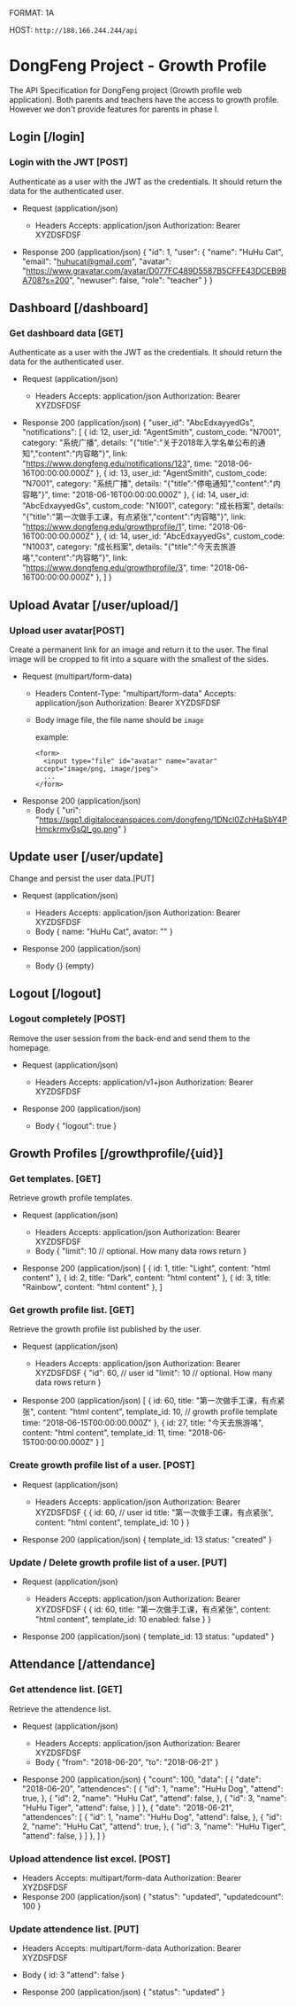 FORMAT: 1A

HOST: `http://188.166.244.244/api`

# DongFeng Project - Growth Profile

The API Specification for DongFeng project (Growth profile web application). Both parents and teachers have the access to growth profile. However we don't provide features for parents in phase I.

## Login [/login]

### Login with the JWT [POST]

Authenticate as a user with the JWT as the credentials. It should return the data for the authenticated user.

* Request (application/json)
  * Headers
      Accepts: application/json
      Authorization: Bearer XYZDSFDSF

* Response 200 (application/json)
    {
      "id": 1,
      "user": {
        "name": "HuHu Cat",
        "email": "huhucat@gmail.com",
        "avatar": "<https://www.gravatar.com/avatar/D077FC489D5587B5CFFE43DCEB9BA708?s=200>",
        "newuser": false,
        "role": "teacher"
      }
    }

## Dashboard [/dashboard]

### Get dashboard data [GET]

Authenticate as a user with the JWT as the credentials. It should return the data for the authenticated user.

* Request (application/json)
  * Headers
      Accepts: application/json
      Authorization: Bearer XYZDSFDSF

* Response 200 (application/json)
    {
      "user_id": "AbcEdxayyedGs",
      "notifications": [
        {
          id: 12,
          user_id: "AgentSmith",
          custom_code: "N7001",
          category: "系统广播",
          details: "{\"title\":\"关于2018年入学名单公布的通知\",\"content\":\"内容略\"}",
          link: "<https://www.dongfeng.edu/notifications/123>",
          time: "2018-06-16T00:00:00.000Z"
        },
        {
          id: 13,
          user_id: "AgentSmith",
          custom_code: "N7001",
          category: "系统广播",
          details: "{\"title\":\"停电通知\",\"content\":\"内容略\"}",
          time: "2018-06-16T00:00:00.000Z"
        },
        {
          id: 14,
          user_id: "AbcEdxayyedGs",
          custom_code: "N1001",
          category: "成长档案",
          details: "{\"title\":\"第一次做手工课，有点紧张\",\"content\":\"内容略\"}",
          link: "<https://www.dongfeng.edu/growthprofile/1>",
          time: "2018-06-16T00:00:00.000Z"
        },
        {
          id: 14,
          user_id: "AbcEdxayyedGs",
          custom_code: "N1003",
          category: "成长档案",
          details: "{\"title\":\"今天去旅游咯\",\"content\":\"内容略\"}",
          link: "<https://www.dongfeng.edu/growthprofile/3>",
          time: "2018-06-16T00:00:00.000Z"
        },
      ]
    }

## Upload Avatar [/user/upload/]

### Upload user avatar[POST]

Create a permanent link for an image and return it to the user. The final image will be cropped to fit into a square with the smallest of the sides.

* Request (multipart/form-data)
  * Headers
          Content-Type: "multipart/form-data"
          Accepts: application/json
          Authorization: Bearer XYZDSFDSF
  * Body
    image file, the file name should be `image`

    example:
    ```
    <form>
      <input type="file" id="avatar" name="avatar" accept="image/png, image/jpeg">
      ...
    </form>
    ```
* Response 200 (application/json)
  * Body
    {
      "uri": "https://sgp1.digitaloceanspaces.com/dongfeng/1DNcl0ZchHaSbY4PHmckrmvGsQl_go.png"
    }

## Update user [/user/update]

Change and persist the user data.[PUT]

* Request (application/json)
  * Headers
      Accepts: application/json
      Authorization: Bearer XYZDSFDSF
  * Body
      {
        name: "HuHu Cat",
        avator: ""
      }

* Response 200 (application/json)
  * Body
      {} (empty)

## Logout [/logout]

### Logout completely [POST]

Remove the user session from the back-end and send them to the homepage.

* Request (application/json)
  * Headers
      Accepts: application/v1+json
      Authorization: Bearer XYZDSFDSF

* Response 200 (application/json)
  * Body
    {
      "logout": true
    }

## Growth Profiles [/growthprofile/{uid}]

### Get templates. [GET]

Retrieve growth profile templates.

* Request (application/json)
  * Headers
      Accepts: application/json
      Authorization: Bearer XYZDSFDSF
  * Body
    {
      "limit": 10 // optional. How many data rows return
    }

* Response 200 (application/json)
    [
      {
        id: 1,
        title: "Light",
        content: "html content"
      },
      {
        id: 2,
        title: "Dark",
        content: "html content"
      },
      {
        id: 3,
        title: "Rainbow",
        content: "html content"
      },
    ]

### Get growth profile list. [GET]

Retrieve the growth profile list published by the user.

* Request (application/json)
  * Headers
      Accepts: application/json
      Authorization: Bearer XYZDSFDSF
    {
      "id": 60, // user id
      "limit": 10 // optional. How many data rows return
    }

* Response 200 (application/json)
    [
      {
        id: 60,
        title: "第一次做手工课，有点紧张",
        content: "html content",
        template_id: 10, // growth profile template
        time: "2018-06-15T00:00:00.000Z"
      },
      {
        id: 27,
        title: "今天去旅游咯",
        content: "html content",
        template_id: 11,
        time: "2018-06-15T00:00:00.000Z"
      }
    ]

### Create growth profile list of a user. [POST]

* Request (application/json)
  * Headers
      Accepts: application/json
      Authorization: Bearer XYZDSFDSF
    {
      {
        id: 60, // user id
        title: "第一次做手工课，有点紧张",
        content: "html content",
        template_id: 10
      }
    }

* Response 200 (application/json)
    {
        template_id: 13
        status: "created"
    }

### Update / Delete growth profile list of a user. [PUT]

* Request (application/json)
  * Headers
      Accepts: application/json
      Authorization: Bearer XYZDSFDSF
    {
      {
        id: 60,
        title: "第一次做手工课，有点紧张",
        content: "html content",
        template_id: 10
        enabled: false
      }
    }

* Response 200 (application/json)
  {
    template_id: 13
    status: "updated"
  }

## Attendance [/attendance]

### Get attendence list. [GET]

Retrieve the attendence list.

* Request (application/json)
  * Headers
      Accepts: application/json
      Authorization: Bearer XYZDSFDSF
  * Body
    {
        "from": "2018-06-20",
        "to": "2018-06-21"
    }

* Response 200 (application/json)
    {
      "count": 100,
      "data": [
        {
            "date": "2018-06-20",
            "attendences": [
                {
                    "id": 1,
                    "name": "HuHu Dog",
                    "attend": true,
                },
                {
                    "id": 2,
                    "name": "HuHu Cat",
                    "attend": false,
                },
                {
                    "id": 3,
                    "name": "HuHu Tiger",
                    "attend": false,
                }
            ]
        },
        {
            "date": "2018-06-21",
            "attendences": [
                {
                    "id": 1,
                    "name": "HuHu Dog",
                    "attend": false,
                },
                {
                    "id": 2,
                    "name": "HuHu Cat",
                    "attend": true,
                },
                {
                    "id": 3,
                    "name": "HuHu Tiger",
                    "attend": false,
                }
            ]
        },
      ]
    }

### Upload attendence list excel. [POST]

* Headers
      Accepts: multipart/form-data
      Authorization: Bearer XYZDSFDSF
* Response 200 (application/json)
    {
        "status": "updated",
        "updatedcount": 100
    }

### Update attendence list. [PUT]

* Headers
      Accepts: multipart/form-data
      Authorization: Bearer XYZDSFDSF
* Body
    {
        id: 3
        "attend": false
    }

* Response 200 (application/json)
    {
        "status": "updated"
    }